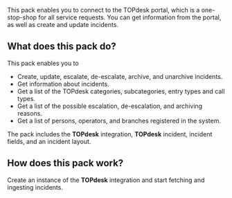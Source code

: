 This pack enables you to connect to the TOPdesk portal, which is a one-stop-shop for all service requests.
You can get information from the portal, as well as create and update incidents.

## What does this pack do?

This pack enables you to

- Create, update, escalate, de-escalate, archive, and unarchive incidents.
- Get information about incidents. 
- Get a list of the TOPdesk categories, subcategories, entry types and call types.
- Get a list of the possible escalation, de-escalation, and archiving reasons.
- Get a list of persons, operators, and branches registered in the system.

The pack includes the **TOPdesk** integration, **TOPdesk** incident, incident fields, and an incident layout.

## How does this pack work?

Create an instance of the **TOPdesk** integration and start fetching and ingesting incidents.
